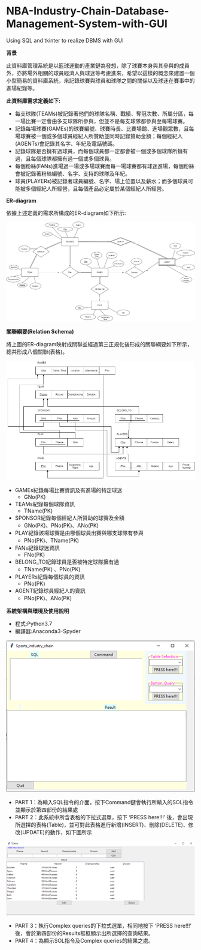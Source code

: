 # NBA-Industry-Chain-Database-Management-System-with-GUI
Using SQL and tkinter to realize DBMS with GUI 


**背景**

此資料庫管理系統是以籃球運動的產業鏈為發想，除了球賽本身與其參與的成員外，亦將場外相關的球員經濟人與球迷等考慮進來，希望以這樣的概念來建置一個小型簡易的資料庫系統，來記錄球賽與球員和球隊之間的關係以及球迷在賽事中的進場紀錄等。


**此資料庫需求定義如下:**
- 每支球隊(TEAMs)被記錄著他們的球隊名稱、戰績、奪冠次數、所屬分區，每一場比賽一定會由多支球隊所參與，但並不是每支球隊都參與至每場球賽。
- 記錄每場球賽(GAMEs)的球賽編號、球賽時長、比賽場館、進場觀眾數，且每場球賽被一個或多個球員經紀人所贊助並同時記錄贊助金額；每個經紀人(AGENTs)會記錄其名字、年紀及電話號碼。
- 記錄球隊是否擁有過球員，而每個球員都一定都會被一個或多個球隊所擁有過，且每個球隊都擁有過一個或多個球員。
- 每個粉絲(FANs)進場過一場或多場球賽而每一場球賽都有球迷進場，每個粉絲會被記錄著粉絲編號、名字、支持的球隊及年紀。
- 球員(PLAYERs)被記錄著球員編號、名字、場上位置以及薪水；而多個球員可能被多個經紀人所經營，且每個產品必定屬於某個經紀人所經營。

**ER-diagram**

依據上述定義的需求所構成的ER-diagram如下所示:

![This is an image](https://github.com/Jacky12Cheng/NBA-Industry-Chain-Database-Management-System-with-GUI/blob/main/ER_Diagram_and_Relation_Schema/ER-diagram.png)

**關聯綱要(Relation Schema)**

將上圖的ER-diagram映射成關聯並經過第三正規化後形成的關聯綱要如下所示，總共形成八個關聯(表格)。
  
![This is an image](https://github.com/Jacky12Cheng/NBA-Industry-Chain-Database-Management-System-with-GUI/blob/main/ER_Diagram_and_Relation_Schema/Relation%20Schema.png)

- GAMEs紀錄每場比賽資訊及有進場的特定球迷
  - GNo(PK)
- TEAMs紀錄每個球隊資訊
  - TName(PK)
- SPONSOR紀錄每個經紀人所贊助的球賽及金額
  - GNo(PK)、PNo(PK)、ANo(PK)
- PLAY紀錄該場球賽是由哪個球員出賽與哪支球隊有參與
  - PNo(PK)、TName(PK)
- FANs紀錄球迷資訊
  - FNo(PK)
- BELONG_TO紀錄球員是否被特定球隊擁有過
  - TName(PK) 、PNo(PK)
- PLAYERs紀錄每個球員的資訊
  - PNo(PK)
- AGENT紀錄球員經紀人的資訊
  - PNo(PK)、ANo(PK)

**系統架構與環境及使用說明**
- 程式:Python3.7
- 編譯器:Anaconda3-Spyder

![This is an image](https://github.com/Jacky12Cheng/NBA-Industry-Chain-Database-Management-System-with-GUI/blob/main/GUI_picture/GUI_1.png)
- PART 1：為輸入SQL指令的介面，按下Command鍵會執行所輸入的SOL指令並顯示於第四部份的結果處
- PART 2：此系統中所含表格的下拉式選單，按下 ‘PRESS here!!!’ 後，會出現所選擇的表格(Table)，並可對此表格進行新增(INSERT)、刪除(DELETE)、修改(UPDATE)的動作，如下圖所示

![This is an image](https://github.com/Jacky12Cheng/NBA-Industry-Chain-Database-Management-System-with-GUI/blob/main/GUI_picture/GUI_2.png)
- PART 3：執行Complex queries的下拉式選單，相同地按下 ‘PRESS here!!!’ 後，會於第四部份的Results框框顯示出所選擇的查詢結果。
- PART 4：為顯示SOL指令及Complex queries的結果之處。
